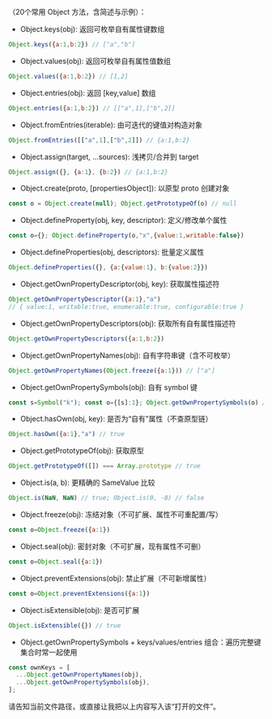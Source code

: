 （20个常用 Object 方法，含简述与示例）：

- Object.keys(obj): 返回可枚举自有属性键数组
```js
Object.keys({a:1,b:2}) // ["a","b"]
```
- Object.values(obj): 返回可枚举自有属性值数组
```js
Object.values({a:1,b:2}) // [1,2]
```
- Object.entries(obj): 返回 [key,value] 数组
```js
Object.entries({a:1,b:2}) // [["a",1],["b",2]]
```
- Object.fromEntries(iterable): 由可迭代的键值对构造对象
```js
Object.fromEntries([["a",1],["b",2]]) // {a:1,b:2}
```
- Object.assign(target, ...sources): 浅拷贝/合并到 target
```js
Object.assign({}, {a:1}, {b:2}) // {a:1,b:2}
```
- Object.create(proto, [propertiesObject]): 以原型 proto 创建对象
```js
const o = Object.create(null); Object.getPrototypeOf(o) // null
```
- Object.defineProperty(obj, key, descriptor): 定义/修改单个属性
```js
const o={}; Object.defineProperty(o,"x",{value:1,writable:false})
```
- Object.defineProperties(obj, descriptors): 批量定义属性
```js
Object.defineProperties({}, {a:{value:1}, b:{value:2}})
```
- Object.getOwnPropertyDescriptor(obj, key): 获取属性描述符
```js
Object.getOwnPropertyDescriptor({a:1},"a")
// { value:1, writable:true, enumerable:true, configurable:true }
```
- Object.getOwnPropertyDescriptors(obj): 获取所有自有属性描述符
```js
Object.getOwnPropertyDescriptors({a:1,b:2})
```
- Object.getOwnPropertyNames(obj): 自有字符串键（含不可枚举）
```js
Object.getOwnPropertyNames(Object.freeze({a:1})) // ["a"]
```
- Object.getOwnPropertySymbols(obj): 自有 symbol 键
```js
const s=Symbol("k"); const o={[s]:1}; Object.getOwnPropertySymbols(o) // [s]
```
- Object.hasOwn(obj, key): 是否为“自有”属性（不查原型链）
```js
Object.hasOwn({a:1},"a") // true
```
- Object.getPrototypeOf(obj): 获取原型
```js
Object.getPrototypeOf([]) === Array.prototype // true
```
- Object.is(a, b): 更精确的 SameValue 比较
```js
Object.is(NaN, NaN) // true; Object.is(0, -0) // false
```
- Object.freeze(obj): 冻结对象（不可扩展、属性不可重配置/写）
```js
const o=Object.freeze({a:1})
```
- Object.seal(obj): 密封对象（不可扩展，现有属性不可删）
```js
const o=Object.seal({a:1})
```
- Object.preventExtensions(obj): 禁止扩展（不可新增属性）
```js
const o=Object.preventExtensions({a:1})
```
- Object.isExtensible(obj): 是否可扩展
```js
Object.isExtensible({}) // true
```
- Object.getOwnPropertySymbols + keys/values/entries 组合：遍历完整键集合时常一起使用
```js
const ownKeys = [
  ...Object.getOwnPropertyNames(obj),
  ...Object.getOwnPropertySymbols(obj),
];
``` 

请告知当前文件路径，或直接让我把以上内容写入该“打开的文件”。